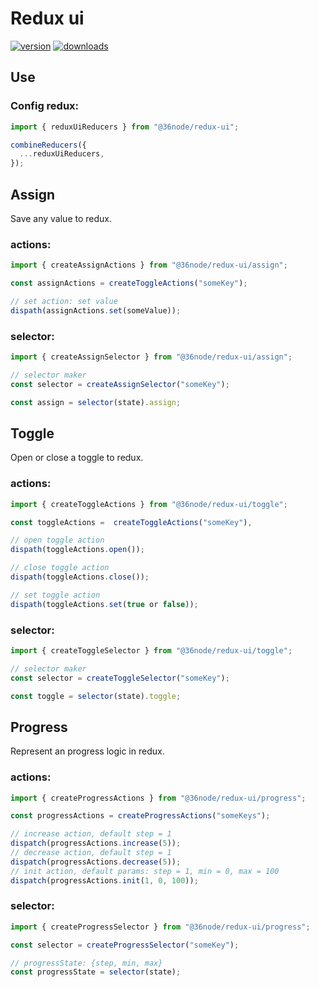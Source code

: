 # Redux ui

[![version][0]][1] [![downloads][2]][3]

## Use

### Config redux:

```js
import { reduxUiReducers } from "@36node/redux-ui";

combineReducers({
  ...reduxUiReducers,
});
```

## Assign

Save any value to redux.

### actions:

```js
import { createAssignActions } from "@36node/redux-ui/assign";

const assignActions = createToggleActions("someKey");

// set action: set value
dispath(assignActions.set(someValue));
```

### selector:

```js
import { createAssignSelector } from "@36node/redux-ui/assign";

// selector maker
const selector = createAssignSelector("someKey");

const assign = selector(state).assign;
```

## Toggle

Open or close a toggle to redux.

### actions:

```js
import { createToggleActions } from "@36node/redux-ui/toggle";

const toggleActions =  createToggleActions("someKey"),

// open toggle action
dispath(toggleActions.open());

// close toggle action
dispath(toggleActions.close());

// set toggle action
dispath(toggleActions.set(true or false));

```

### selector:

```js
import { createToggleSelector } from "@36node/redux-ui/toggle";

// selector maker
const selector = createToggleSelector("someKey");

const toggle = selector(state).toggle;
```

## Progress

Represent an progress logic in redux.

### actions:

```js
import { createProgressActions } from "@36node/redux-ui/progress";

const progressActions = createProgressActions("someKeys");

// increase action, default step = 1
dispatch(progressActions.increase(5));
// decrease action, default step = 1
dispatch(progressActions.decrease(5));
// init action, default params: step = 1, min = 0, max = 100
dispatch(progressActions.init(1, 0, 100));
```

### selector:

```js
import { createProgressSelector } from "@36node/redux-ui/progress";

const selector = createProgressSelector("someKey");

// progressState: {step, min, max}
const progressState = selector(state);
```

[0]: https://img.shields.io/npm/v/@36node/redux-ui.svg?style=flat
[1]: https://npmjs.com/package/@36node/redux-ui
[2]: https://img.shields.io/npm/dm/@36node/redux-ui.svg?style=flat
[3]: https://npmjs.com/package/@36node/redux-ui
